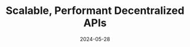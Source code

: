 ---
date: "2024-05-28"
event: "Happydays PM"
eventLink: "https://www.test.global/"
location: "Birmingham, UK"
title: "Scalable, Performant Decentralized APIs"
talkLink: ""
published: true
--- 